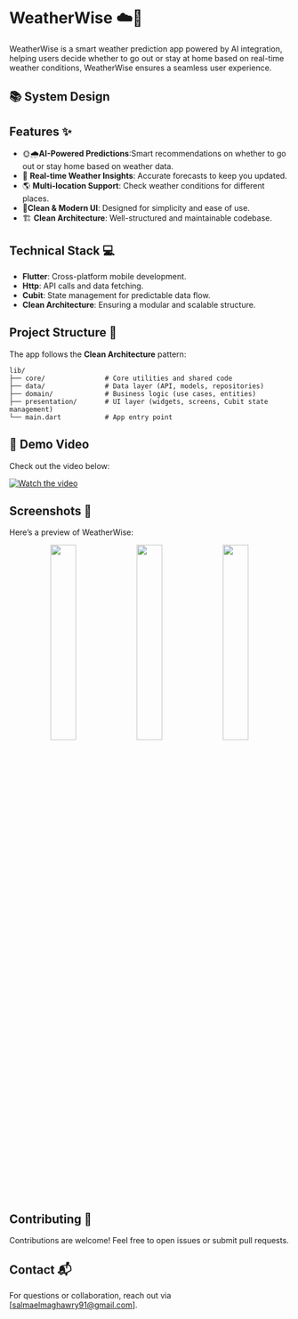 
# WeatherWise ☁️🤖

WeatherWise is a smart weather prediction app powered by AI integration, helping users decide whether to go out or stay at home based on real-time weather conditions, WeatherWise ensures a seamless user experience.


## 📚 System Design

## Features ✨

- 🌞🌧️**AI-Powered Predictions**:Smart recommendations on whether to go out or stay home based on weather data. 
- 📍 **Real-time Weather Insights**: Accurate forecasts to keep you updated. 
- 🌎 **Multi-location Support**: Check weather conditions for different places.
- 🎨**Clean & Modern UI**: Designed for simplicity and ease of use.  
- 🏗️ **Clean Architecture**: Well-structured and maintainable codebase. 

## Technical Stack 💻

- **Flutter**: Cross-platform mobile development.
- **Http**: API calls and data fetching.
- **Cubit**: State management for predictable data flow.
- **Clean Architecture**: Ensuring a modular and scalable structure.

## Project Structure 📂
The app follows the **Clean Architecture** pattern:
```
lib/
├── core/               # Core utilities and shared code
├── data/               # Data layer (API, models, repositories)
├── domain/             # Business logic (use cases, entities)
├── presentation/       # UI layer (widgets, screens, Cubit state management)
└── main.dart           # App entry point
```
## 🎥 Demo Video

Check out the video below:

[![Watch the video](https://img.youtube.com/vi/XEX57LWShdg/0.jpg)](https://youtube.com/shorts/XEX57LWShdg?si=sNjU-UJjJHtFfbDq)

## Screenshots 📸  
Here’s a preview of WeatherWise:  

<p align="center">
   <img src="https://github.com/user-attachments/assets/4832c0a0-d8e9-4d34-ad60-6a0a7faf7313" width="30%" />
  <img src="https://github.com/user-attachments/assets/0044bcfb-7dd8-4abf-abd0-60b079d0a25b" width="30%" />
  <img src="https://github.com/user-attachments/assets/00bcc771-5940-4434-b44b-1654bfc85da0" width="30%" />
</p>



## Contributing 🤝
Contributions are welcome! Feel free to open issues or submit pull requests.



## Contact 📬
For questions or collaboration, reach out via [salmaelmaghawry91@gmail.com].


